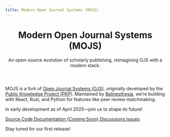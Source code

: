 ```yaml
---
title: Modern Open Journal Systems (MOJS)
---
```


<!DOCTYPE html>
<html lang="en">
<head>
  <meta charset="UTF-8">
  <meta name="viewport" content="width=device-width, initial-scale=1.0">
  <title>Modern Open Journal Systems (MOJS)</title>
  <script src="https://cdn.tailwindcss.com"></script>
  <!-- React CDNs -->
  <script src="https://unpkg.com/react@18/umd/react.development.js"></script>
  <script src="https://unpkg.com/react-dom@18/umd/react-dom.development.js"></script>
</head>
<body class="min-h-screen flex flex-col items-center justify-center p-6">
  <header class="text-center mb-12">
    <h1 class="text-5xl font-bold text-blue-600 mb-4">Modern Open Journal Systems (MOJS)</h1>
    <p class="text-xl text-gray-700 max-w-2xl">
      An open-source evolution of scholarly publishing, reimagining OJS with a modern stack.
    </p>
  </header>

  <main class="bg-white shadow-lg rounded-lg p-8 max-w-3xl w-full">
    <p class="text-lg text-gray-600 mb-6">
      MOJS is a fork of 
      <a href="https://pkp.sfu.ca/software/ojs/" class="text-blue-500 hover:underline">Open Journal Systems (OJS)</a>, 
      originally developed by the 
      <a href="https://pkp.sfu.ca/" class="text-blue-500 hover:underline">Public Knowledge Project (PKP)</a>. 
      Maintained by 
      <a href="https://website.anestesiudayana.com/" class="text-blue-500 hover:underline">Balinesthesia</a>, 
      we’re building with React, Rust, and Python for features like peer review matchmaking.
    </p>
    <p class="text-md text-gray-500 italic">
      In early development as of April 2025—join us to shape its future!
    </p>
    <!-- React Container -->
    <div id="react-root" class="mt-4"></div>
  </main>

  <section class="mt-12 grid grid-cols-1 sm:grid-cols-2 gap-6 max-w-3xl w-full">
    <a href="https://github.com/balinesthesia/modern-ojs" class="bg-blue-500 text-white text-center py-3 rounded-lg hover:bg-blue-600 transition">
      Source Code
    </a>
    <a href="https://balinesthesia.github.io/modern-ojs/docs/" class="bg-green-500 text-white text-center py-3 rounded-lg hover:bg-green-600 transition">
      Documentation (Coming Soon)
    </a>
    <a href="https://github.com/balinesthesia/modern-ojs/discussions" class="bg-purple-500 text-white text-center py-3 rounded-lg hover:bg-purple-600 transition">
      Discussions
    </a>
    <a href="https://github.com/balinesthesia/modern-ojs/issues" class="bg-red-500 text-white text-center py-3 rounded-lg hover:bg-red-600 transition">
      Issues
    </a>
  </section>

  <footer class="mt-12 text-gray-500 text-sm">
    <p>Stay tuned for our first release!</p>
  </footer>

  <!-- React Script -->
  <script type="text/javascript">
    const { useState } = React;
    const App = () => {
      const [count, setCount] = useState(0);
      return React.createElement(
        'div',
        { className: 'text-center' },
        React.createElement('p', null, `Clicked ${count} times`),
        React.createElement(
          'button',
          {
            className: 'bg-blue-500 text-white py-2 px-4 rounded hover:bg-blue-600',
            onClick: () => setCount(count + 1),
          },
          'Click Me'
        )
      );
    };
    const root = ReactDOM.createRoot(document.getElementById('react-root'));
    root.render(React.createElement(App));
  </script>
</body>
</html>